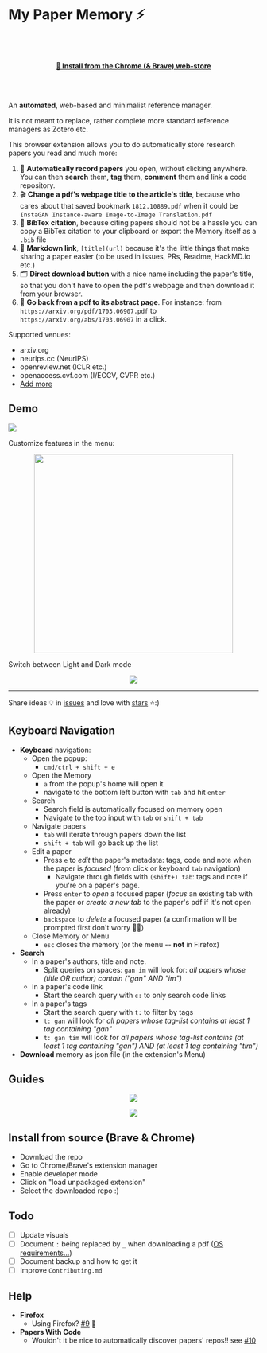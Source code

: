 # My Paper Memory ⚡

<br/><br/>

<p align="center">
    <a href="https://chrome.google.com/webstore/detail/arxivtools/hmebhknlgddhfbbdhgplnillngljgmdi?authuser=1&hl=fr">
        <strong>
            🏪 Install from the Chrome (& Brave) web-store
        </strong>
    </a>
</p>

<br/><br/>

An **automated**, web-based and minimalist reference manager.

It is not meant to replace, rather complete more standard reference managers as Zotero etc.

This browser extension allows you to do automatically store research papers you read and much more:

1. 🏬 **Automatically record papers** you open, without clicking anywhere. You can then **search** them, **tag** them, **comment** them and link a code repository.
2. 🎬 **Change a pdf's webpage title to the article's title**, because who cares about that saved bookmark `1812.10889.pdf` when it could be `InstaGAN Instance-aware Image-to-Image Translation.pdf`
3. 🎫 **BibTex citation**, because citing papers should not be a hassle you can copy a BibTex citation to your clipboard or export the Memory itself as a `.bib` file
4. 🔗 **Markdown link**, `[title](url)` because it's the little things that make sharing a paper easier (to be used in issues, PRs, Readme, HackMD.io etc.)
5. 🗂 **Direct download button** with a nice name including the paper's title, so that you don't have to open the pdf's webpage and then download it from your browser.
6. 📄 **Go back from a pdf to its abstract page**. For instance: from `https://arxiv.org/pdf/1703.06907.pdf` to `https://arxiv.org/abs/1703.06907` in a click.

Supported venues:

* arxiv.org
* neurips.cc (NeurIPS)
* openreview.net (ICLR etc.)
* openaccess.cvf.com (I/ECCV, CVPR etc.)
* [Add more](https://github.com/vict0rsch/PaperMemory/issues/13)

## Demo


![](https://github.com/vict0rsch/PaperMemory/blob/master/extra/imgs/d2.gif?raw=true)

Customize features in the menu:

<p align="center">
<img width="400" src="https://github.com/vict0rsch/PaperMemory/blob/master/extra/imgs/m.png?raw=true">
</p>

Switch between Light and Dark mode


<p align="center">
<img src="https://github.com/vict0rsch/PaperMemory/blob/master/extra/imgs/dm.png?raw=true">
</p>



---

Share ideas 💡 in [issues](https://github.com/vict0rsch/PaperMemory/issues) and love with [stars](https://github.com/vict0rsch/PaperMemory/stargazers) ⭐️:)

## Keyboard Navigation

* **Keyboard** navigation:
  * Open the popup:
    * `cmd/ctrl + shift + e`
  * Open the Memory
    * `a` from the popup's home will open it
    * navigate to the bottom left button with `tab` and hit `enter`
  * Search
    * Search field is automatically focused on memory open
    * Navigate to the top input with `tab` or `shift + tab`
  * Navigate papers
    * `tab` will iterate through papers down the list
    * `shift + tab` will go back up the list
  * Edit a paper
    * Press `e` to _edit_ the paper's metadata: tags, code and note when the paper is *focused* (from click or keyboard `tab` navigation)
      * Navigate through fields with `(shift+) tab`: tags and note if you're on a paper's page.
    * Press `enter` to _open_ a focused paper (*focus* an existing tab with the paper or *create a new tab* to the paper's pdf if it's not open already)
    * `backspace` to _delete_ a focused paper (a confirmation will be prompted first don't worry 👮‍♀️)
  * Close Memory or Menu
    * `esc` closes the memory (or the menu -- **not** in Firefox)
* **Search**
  * In a paper's authors, title and note.
    * Split queries on spaces: `gan im` will look for: _all papers whose (title OR author) contain ("gan" AND "im")_
  * In a paper's code link
    * Start the search query with `c:` to only search code links
  * In a paper's tags
    * Start the search query with `t:` to filter by tags
    * `t: gan` will look for _all papers whose tag-list contains at least 1 tag containing "gan"_
    * `t: gan tim` will look for _all papers whose tag-list contains (at least 1 tag containing "gan") AND (at least 1 tag containing "tim")_
* **Download** memory as json file (in the extension's Menu)

## Guides

<p align="center">
<img src="https://raw.github.com/vict0rsch/PaperMemory/master/extra/imgs/guide-arrows.png?raw=true">
</p>

<p align="center">
<img src="https://raw.github.com/vict0rsch/PaperMemory/master/extra/imgs/guide-memory.png?raw=true">
</p>

## Install from source (Brave & Chrome)

* Download the repo
* Go to Chrome/Brave's extension manager
* Enable developer mode
* Click on "load unpackaged extension"
* Select the downloaded repo :)

## Todo

* [ ] Update visuals
* [ ] Document `:` being replaced by `_` when downloading a pdf ([OS requirements...](https://stackoverflow.com/questions/30960190/problematic-characters-for-filename-in-chrome-downloads-download))
* [ ] Document backup and how to get it
* [ ] Improve `Contributing.md`

## Help

* **Firefox**
  * Using Firefox? [#9](https://github.com/vict0rsch/PaperMemory/issues/9) 🚁
* **Papers With Code**
  * Wouldn't it be nice to automatically discover papers' repos!! see [#10](https://github.com/vict0rsch/PaperMemory/issues/10)
